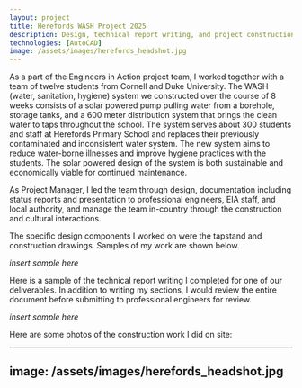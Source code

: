 ```yaml
---
layout: project
title: Herefords WASH Project 2025
description: Design, technical report writing, and project construction for a solar powered water distribution system
technologies: [AutoCAD]
image: /assets/images/herefords_headshot.jpg
---
```



As a part of the Engineers in Action project team, I worked together with a team of twelve students from Cornell and Duke University. The WASH (water, sanitation, hygiene) system we constructed over the course of 8 weeks consists of a solar powered pump pulling water from a borehole, storage tanks, and a 600 meter distribution system that brings the clean water to taps throughout the school. The system serves about 300 students and staff at Herefords Primary School and replaces their previously contaminated and inconsistent water system. The new system aims to reduce water-borne illnesses and improve hygiene practices with the students. The solar powered design of the system is both sustainable and economically viable for continued maintenance. 

As Project Manager, I led the team through design, documentation including status reports and presentation to professional engineers, EIA staff, and local authority, and manage the team in-country through the construction and cultural interactions. 

The specific design components I worked on were the tapstand and construction drawings. Samples of my work are shown below.

*insert sample here*

Here is a sample of the technical report writing I completed for one of our deliverables. In addition to writing my sections, I would review the entire document before submitting to professional engineers for review.

*insert sample here*

Here are some photos of the construction work I did on site:

---
image: /assets/images/herefords_headshot.jpg
---




